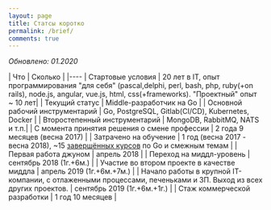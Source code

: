 ```yaml
---
layout: page
title: Статсы коротко
permalink: /brief/
comments: true
---
```


*Обновлено: 01.2020*

| Что | Сколько |
|----
| Стартовые условия | 20 лет в IT, опыт программирования "для себя" (pascal,delphi, perl, bash, php, ruby(+on rails), node.js, angular, vue.js, html, css(+frameworks). "Проектный" опыт ~ 10 лет|
| Текущий статус | Middle-разработчик на  Go |
| Основной рабочий инструментарий | Go, PostgreSQL, Gitlab(CI/CD), Kubernetes, Docker |
| Второстепенный инструментарий | MongoDB, RabbitMQ, NATS и т.п.|
| С момента принятия решения о смене профессии | 2 года 9 месяцев (весна 2017) |
| Затрачено на обучение | 1 год (весна 2017 - весна 2018), ~15 [завершённых курсов](/achievements/) по Go и смежным темам |
| Первая работа джуном | апрель 2018 |
| Переход на миддл-уровень | сентябрь 2018 (1г.+6м.) |
| Участие во втором проекте в качестве миддла | апрель 2019 (1г.+6м.+7м.) |
| Начало работы в крупной  IT-компании, с отлаженными процессами, печеньками и ЗП. Выход из всех других проектов.  | сентябрь 2019 (1г.+6м.+1г.) |
| Стаж коммерческой разработки | 1 год 10 месяцев |


